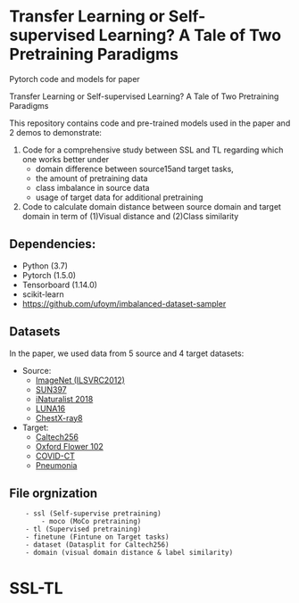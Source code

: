 # Transfer Learning or Self-supervised Learning? A Tale of Two Pretraining Paradigms
Pytorch code and models for paper

Transfer Learning or Self-supervised Learning? A Tale of Two Pretraining Paradigms

This repository contains code and pre-trained models used in the paper and 2 demos to demonstrate:
1) Code for a comprehensive study between SSL and TL regarding which one works better under
    - domain difference between source15and target tasks,
    - the amount of pretraining data
    - class imbalance in source data
    - usage of target data for additional pretraining
2) Code to calculate domain distance between source domain and target domain in term of (1)Visual distance and (2)Class similarity

## Dependencies:
- Python (3.7)
- Pytorch (1.5.0)
- Tensorboard (1.14.0)
- scikit-learn
- https://github.com/ufoym/imbalanced-dataset-sampler

## Datasets
In the paper, we used data from 5 source and 4 target datasets:
* Source:
    - [ImageNet (ILSVRC2012)](http://www.image-net.org/challenges/LSVRC/2012/)
    - [SUN397](https://groups.csail.mit.edu/vision/SUN/)
    - [iNaturalist 2018](https://github.com/visipedia/inat_comp/blob/master/2018/README.md)
    - [LUNA16](https://luna16.grand-challenge.org/data/)
    - [ChestX-ray8](https://nihcc.app.box.com/v/ChestXray-NIHCC)
* Target:
    - [Caltech256](http://www.vision.caltech.edu/Image_Datasets/Caltech256/)
    - [Oxford Flower 102](http://www.robots.ox.ac.uk/~vgg/data/flowers/102/)
    - [COVID-CT](https://github.com/UCSD-AI4H/COVID-CT)
    - [Pneumonia](https://www.kaggle.com/paultimothymooney/chest-xray-pneumonia)

## File orgnization
```
    - ssl (Self-supervise pretraining)
        - moco (MoCo pretraining)
    - tl (Supervised pretraining)
    - finetune (Fintune on Target tasks)
    - dataset (Datasplit for Caltech256)
    - domain (visual domain distance & label similarity)
```

# SSL-TL
